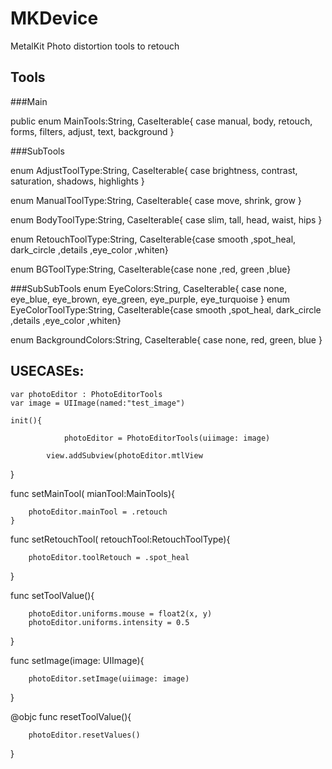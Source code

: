 # MKDevice
MetalKit Photo distortion tools to retouch


## Tools

###Main

public enum MainTools:String, CaseIterable{
    case manual, body, retouch, forms, filters, adjust, text, background
}

###SubTools

enum AdjustToolType:String, CaseIterable{ case brightness, contrast, saturation, shadows, highlights }

enum ManualToolType:String, CaseIterable{ case move, shrink, grow }

enum BodyToolType:String, CaseIterable{ case slim, tall, head, waist, hips }

enum RetouchToolType:String, CaseIterable{case smooth ,spot_heal, dark_circle ,details ,eye_color  ,whiten}


enum BGToolType:String, CaseIterable{case none ,red, green ,blue}



###SubSubTools
enum EyeColors:String, CaseIterable{
    case  none, eye_blue, eye_brown, eye_green, eye_purple, eye_turquoise
}
enum EyeColorToolType:String, CaseIterable{case smooth ,spot_heal, dark_circle ,details ,eye_color  ,whiten}

enum BackgroundColors:String, CaseIterable{
    case  none, red, green, blue
}





## USECASEs:

    var photoEditor : PhotoEditorTools
    var image = UIImage(named:"test_image")
    
    init(){
    
                photoEditor = PhotoEditorTools(uiimage: image)
            
            view.addSubview(photoEditor.mtlView
}


func setMainTool( mianTool:MainTools){

        photoEditor.mainTool = .retouch
    }

func setRetouchTool( retouchTool:RetouchToolType){

        photoEditor.toolRetouch = .spot_heal


}


func setToolValue(){

        photoEditor.uniforms.mouse = float2(x, y)
        photoEditor.uniforms.intensity = 0.5

}

func setImage(image: UIImage){

        photoEditor.setImage(uiimage: image)

}

@objc func resetToolValue(){

        photoEditor.resetValues()
        

}

